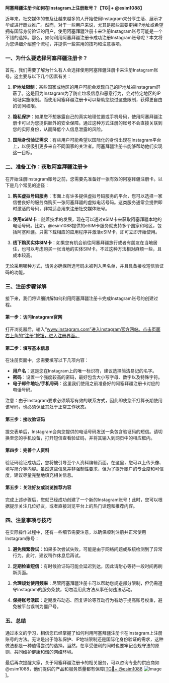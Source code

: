 **阿塞拜疆注册卡如何在Instagram上注册账号？【TG💪+ @esim1088】**

近年来，社交媒体的普及让越来越多的人开始使用Instagram来分享生活、展示才华或进行商业推广。然而，对于一些用户来说，尤其是那些需要更换IP地址或希望拥有国际身份验证的用户，使用阿塞拜疆注册卡来注册Instagram账号可能是一个不错的选择。那么，如何利用阿塞拜疆注册卡成功注册Instagram账号呢？本文将为您详细介绍整个流程，并提供一些实用的技巧和注意事项。

### 一、为什么要选择阿塞拜疆注册卡？

首先，我们需要了解为什么有人会选择使用阿塞拜疆注册卡来注册Instagram账号。这主要与以下几个因素有关：

1. **IP地址限制**：某些国家或地区的用户可能会发现自己的IP地址被Instagram屏蔽了。这是因为Instagram为了防止垃圾信息和恶意行为，会对特定地区的IP地址实施限制。而使用阿塞拜疆注册卡可以帮助您绕过这些限制，获得更自由的访问权限。

2. **隐私保护**：如果您不想暴露自己的真实地理位置或手机号码，使用阿塞拜疆注册卡可以为您提供额外的安全保障。通过这种方式注册的账号不会直接关联到您的实际身份，从而降低个人信息泄露的风险。

3. **国际身份验证需求**：有些用户可能希望以国际化的身份出现在Instagram平台上，以便吸引更多来自不同国家的关注者。阿塞拜疆注册卡能够帮助他们实现这一目标。

### 二、准备工作：获取阿塞拜疆注册卡

在开始注册Instagram账号之前，您需要先准备好一张有效的阿塞拜疆注册卡。以下是几个常见的途径：

1. **购买虚拟号码服务**：市面上有许多提供虚拟号码服务的平台，您可以选择一家信誉良好的服务商购买一张阿塞拜疆的虚拟电话号码。这类服务通常会提供即时激活的号码，非常适合用来注册社交媒体账号。

2. **使用eSIM卡**：随着技术的发展，现在可以通过eSIM卡来获取阿塞拜疆本地的电话号码。比如，@esim1088提供的eSIM卡服务就支持多个国家和地区，包括阿塞拜疆。只需下载相应的应用程序并激活eSIM卡，即可立即开始使用。

3. **线下购买实体SIM卡**：如果您有机会前往阿塞拜疆旅行或者有朋友在当地居住，也可以考虑购买一张当地的实体SIM卡。不过这种方法相对麻烦一些，且成本较高。

无论采用哪种方式，请务必确保所选号码未被列入黑名单，并且具备接收短信验证码的功能。

### 三、注册步骤详解

接下来，我们将详细讲解如何利用阿塞拜疆注册卡完成Instagram账号的创建过程。

#### 第一步：访问Instagram官网

打开浏览器后，输入“www.instagram.com”进入Instagram官方网站。点击页面右上角的“注册”按钮，进入注册界面。

#### 第二步：填写基本信息

在注册页面中，您需要填写以下几项内容：
- **用户名**：这是您在Instagram上的唯一标识符，建议选择简洁易记的名字。
- **密码**：设置一个强度较高的密码，最好包含大小写字母、数字以及特殊字符。
- **电子邮件地址/手机号码**：这里我们使用之前准备好的阿塞拜疆注册卡对应的电话号码。

注意：由于Instagram要求必须填写有效的联系方式，因此即使您不打算长期使用该号码，也必须保证其处于正常工作状态。

#### 第三步：接收验证码

提交表单后，Instagram会向您提供的电话号码发送一条包含验证码的短信。请切换至您的手机设备，打开短信查看验证码，并将其输入到网页中的相应框内。

#### 第四步：完善个人资料

验证码验证成功后，您将被引导至个人资料编辑页面。在这里，您可以上传头像、填写简介等内容。虽然这些信息并非强制性要求，但为了提升账户的专业度和可信度，建议尽量完整地填充相关信息。

#### 第五步：关注好友或浏览推荐内容

完成上述步骤后，您就已经成功创建了一个新的Instagram账号！此时，您可以根据提示关注几位好友，或者直接浏览平台上的热门话题和推荐内容。

### 四、注意事项与技巧

在实际操作过程中，还有一些细节需要注意，以确保顺利注册并正常使用Instagram账号：

1. **避免频繁尝试**：如果多次尝试失败，可能是由于网络问题或系统检测到了异常行为。此时，建议稍作休息后再试。

2. **定期检查短信**：有时候验证码可能会延迟到达，因此请耐心等待一段时间再刷新页面。

3. **合理规划使用频率**：尽管阿塞拜疆注册卡可以帮助您规避部分限制，但仍需遵守Instagram的服务条款，切勿滥用此方法从事任何违法活动。

4. **保持账号活跃**：定期发布动态、回复评论等互动行为有助于提高账号权重，避免被平台误判为僵尸号。

### 五、总结

通过本文的学习，相信您已经掌握了如何利用阿塞拜疆注册卡在Instagram上注册账号的方法。无论是出于隐私保护、IP地址限制还是国际化身份验证的需求，这种做法都是一种值得尝试的选择。当然，在享受便利的同时也要牢记合规守法的原则，共同维护健康和谐的网络环境。

最后再次提醒大家，关于阿塞拜疆注册卡的相关服务，可以咨询专业的供应商如@esim1088，他们提供的产品和服务质量都有保障[[TG💪+ @esim1088](https://t.me/s/esim1088) ![Image](https://i.postimg.cc/4NQfJmqS/Snipaste-2025-05-13-00-14-12.png)]。